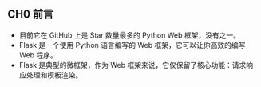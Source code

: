 ## CH0 前言
* 目前它在 GitHub 上是 Star 数量最多的 Python Web 框架，没有之一。
* Flask 是一个使用 Python 语言编写的 Web 框架，它可以让你高效的编写 Web 程序。
* Flask 是典型的微框架，作为 Web 框架来说，它仅保留了核心功能：请求响应处理和模板渲染。